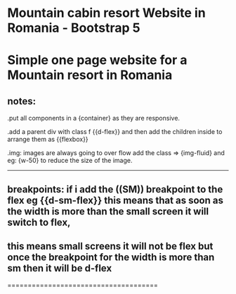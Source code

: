 # Mountain cabin resort Website in Romania - Bootstrap 5

# Simple one page website for a Mountain resort in Romania

## notes:

.put all components in a {container} as they are responsive.

.add a parent div with class f {{d-flex}} and then add the children inside to arrange them as {{flexbox}}

.img: images are always going to over flow
add the class => {img-fluid} and eg: {w-50} to reduce the size of the image.

---

## breakpoints: if i add the ((SM)) breakpoint to the flex eg {{d-sm-flex}} this means that as soon as the width is more than the small screen it will switch to flex,

## this means small screens it will not be flex but once the breakpoint for the width is more than sm then it will be d-flex

=====================================

